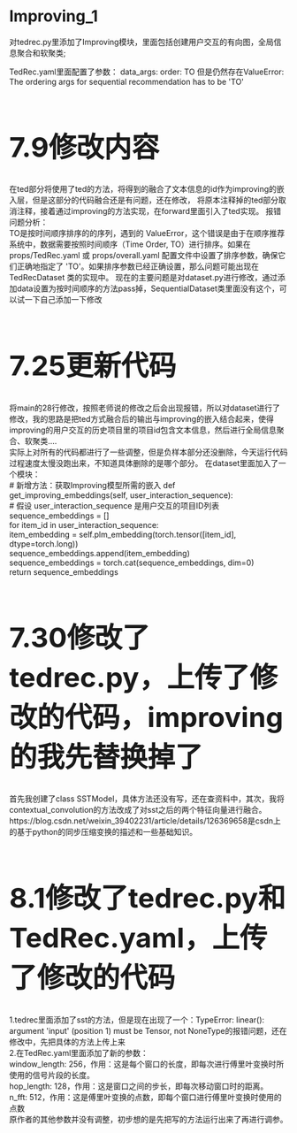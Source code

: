 # Improving_1
对tedrec.py里添加了Improving模块，里面包括创建用户交互的有向图，全局信息聚合和软聚类;

TedRec.yaml里面配置了参数：
data_args:
  order: TO
但是仍然存在ValueError: The ordering args for sequential recommendation has to be 'TO'

<h1 style="font-size:50px;">7.9修改内容</h1>
在ted部分将使用了ted的方法，将得到的融合了文本信息的id作为improving的嵌入层，但是这部分的代码融合还是有问题，还在修改，
将原本注释掉的ted部分取消注释，接着通过improving的方法实现，在forward里面引入了ted实现。
报错问题分析：<br>
TO是按时间顺序排序的的序列，遇到的 ValueError，这个错误是由于在顺序推荐系统中，数据需要按照时间顺序（Time Order, TO）进行排序。如果在 props/TedRec.yaml 或 props/overall.yaml 配置文件中设置了排序参数，确保它们正确地指定了 'TO'。如果排序参数已经正确设置，那么问题可能出现在 TedRecDataset 类的实现中。
现在的主要问题是对dataset.py进行修改，通过添加data设置为按时间顺序的方法pass掉，SequentialDataset类里面没有这个，可以试一下自己添加一下修改

<h1 style="font-size:50px;">7.25更新代码</h1>
将main的28行修改，按照老师说的修改之后会出现报错，所以对dataset进行了修改，我的思路是把ted方式融合后的输出与improving的嵌入结合起来，使得improving的用户交互的历史项目里的项目id包含文本信息，然后进行全局信息聚合、软聚类....<br>
实际上对所有的代码都进行了一些调整，但是负样本部分还没删除，今天运行代码过程速度太慢没跑出来，不知道具体删除的是哪个部分。
在dataset里面加入了一个模块：<br>
# 新增方法：获取Improving模型所需的嵌入
def get_improving_embeddings(self, user_interaction_sequence):<br>
    # 假设 user_interaction_sequence 是用户交互的项目ID列表<br>
    sequence_embeddings = []<br>
    for item_id in user_interaction_sequence:<br>
        item_embedding = self.plm_embedding(torch.tensor([item_id], dtype=torch.long))<br>
        sequence_embeddings.append(item_embedding)<br>
    sequence_embeddings = torch.cat(sequence_embeddings, dim=0)<br>
    return sequence_embeddings  <br>
<h1 style="font-size:50px;">7.30修改了tedrec.py，上传了修改的代码，improving的我先替换掉了</h1>
    首先我创建了class SSTModel，具体方法还没有写，还在查资料中，其次，我将contextual_convolution的方法改成了对sst之后的两个特征向量进行融合。<br>
    https://blog.csdn.net/weixin_39402231/article/details/126369658是csdn上的基于python的同步压缩变换的描述和一些基础知识。
<h1 style="font-size:50px;">8.1修改了tedrec.py和TedRec.yaml，上传了修改的代码</h1>
1.tedrec里面添加了sst的方法，但是现在出现了一个：TypeError: linear(): argument 'input' (position 1) must be Tensor, not NoneType的报错问题，还在修改中，先把具体的方法上传上来<br>
2.在TedRec.yaml里面添加了新的参数：<br>
window_length: 256，作用：这是每个窗口的长度，即每次进行傅里叶变换时所使用的信号片段的长度。<br>
hop_length: 128，作用：这是窗口之间的步长，即每次移动窗口时的距离。<br>
n_fft: 512，作用：这是傅里叶变换的点数，即每个窗口进行傅里叶变换时使用的点数<br>
原作者的其他参数并没有调整，初步想的是先把写的方法运行出来了再进行调参。

